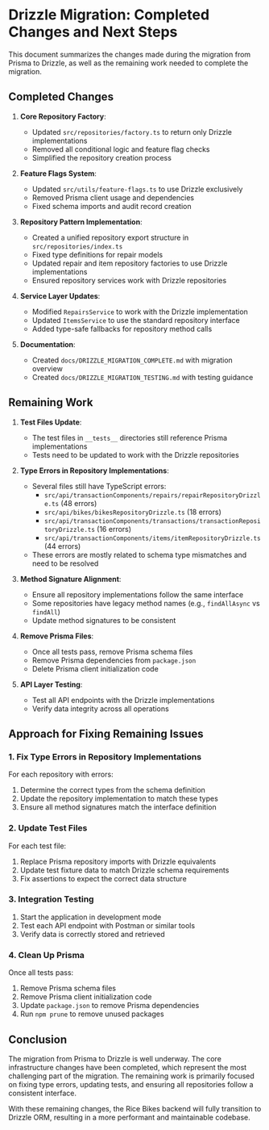 # Drizzle Migration: Completed Changes and Next Steps

This document summarizes the changes made during the migration from Prisma to Drizzle, as well as the remaining work needed to complete the migration.

## Completed Changes

1. **Core Repository Factory**:
   - Updated `src/repositories/factory.ts` to return only Drizzle implementations
   - Removed all conditional logic and feature flag checks
   - Simplified the repository creation process

2. **Feature Flags System**:
   - Updated `src/utils/feature-flags.ts` to use Drizzle exclusively
   - Removed Prisma client usage and dependencies
   - Fixed schema imports and audit record creation

3. **Repository Pattern Implementation**:
   - Created a unified repository export structure in `src/repositories/index.ts`
   - Fixed type definitions for repair models
   - Updated repair and item repository factories to use Drizzle implementations
   - Ensured repository services work with Drizzle repositories

4. **Service Layer Updates**:
   - Modified `RepairsService` to work with the Drizzle implementation
   - Updated `ItemsService` to use the standard repository interface
   - Added type-safe fallbacks for repository method calls

5. **Documentation**:
   - Created `docs/DRIZZLE_MIGRATION_COMPLETE.md` with migration overview
   - Created `docs/DRIZZLE_MIGRATION_TESTING.md` with testing guidance

## Remaining Work

1. **Test Files Update**:
   - The test files in `__tests__` directories still reference Prisma implementations
   - Tests need to be updated to work with the Drizzle repositories

2. **Type Errors in Repository Implementations**:
   - Several files still have TypeScript errors:
     - `src/api/transactionComponents/repairs/repairRepositoryDrizzle.ts` (48 errors)
     - `src/api/bikes/bikesRepositoryDrizzle.ts` (18 errors)
     - `src/api/transactionComponents/transactions/transactionRepositoryDrizzle.ts` (16 errors)
     - `src/api/transactionComponents/items/itemRepositoryDrizzle.ts` (44 errors)
   - These errors are mostly related to schema type mismatches and need to be resolved

3. **Method Signature Alignment**:
   - Ensure all repository implementations follow the same interface
   - Some repositories have legacy method names (e.g., `findAllAsync` vs `findAll`)
   - Update method signatures to be consistent

4. **Remove Prisma Files**:
   - Once all tests pass, remove Prisma schema files
   - Remove Prisma dependencies from `package.json`
   - Delete Prisma client initialization code

5. **API Layer Testing**:
   - Test all API endpoints with the Drizzle implementations
   - Verify data integrity across all operations

## Approach for Fixing Remaining Issues

### 1. Fix Type Errors in Repository Implementations

For each repository with errors:
1. Determine the correct types from the schema definition
2. Update the repository implementation to match these types
3. Ensure all method signatures match the interface definition

### 2. Update Test Files

For each test file:
1. Replace Prisma repository imports with Drizzle equivalents
2. Update test fixture data to match Drizzle schema requirements
3. Fix assertions to expect the correct data structure

### 3. Integration Testing

1. Start the application in development mode
2. Test each API endpoint with Postman or similar tools
3. Verify data is correctly stored and retrieved

### 4. Clean Up Prisma

Once all tests pass:
1. Remove Prisma schema files
2. Remove Prisma client initialization code
3. Update `package.json` to remove Prisma dependencies
4. Run `npm prune` to remove unused packages

## Conclusion

The migration from Prisma to Drizzle is well underway. The core infrastructure changes have been completed, which represent the most challenging part of the migration. The remaining work is primarily focused on fixing type errors, updating tests, and ensuring all repositories follow a consistent interface.

With these remaining changes, the Rice Bikes backend will fully transition to Drizzle ORM, resulting in a more performant and maintainable codebase.